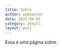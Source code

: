 ```yaml
---
title: Sobre
author: webmaster
date: 2023-04-01
category: Jekyll
layout: post
---
```


Essa é uma página sobre.
